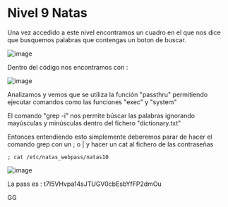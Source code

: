 # Nivel 9 Natas

Una vez accedido a este nivel encontramos un cuadro en el que nos dice que busquemos palabras que contengas un boton de buscar.

![image](https://github.com/user-attachments/assets/1b28b97a-c2e2-4fbe-930d-0edea5c0e74a)

Dentro del código nos encontramos con : 

![image](https://github.com/user-attachments/assets/6e179362-c24e-4a3b-9fc9-a8c87254972b)

Analizamos y vemos que se utiliza la función "passthru" permitiendo ejecutar comandos como las funciones "exec" y "system"

El comando "grep -i" nos permite búscar las palabras ignorando mayúsculas y minúsculas dentro del fichero "dictionary.txt"

Entonces entendiendo esto simplemente deberemos parar de hacer el comando grep con un ; o | y hacer un cat al fichero de las contraseñas
```
; cat /etc/natas_webpass/natas10
```

![image](https://github.com/user-attachments/assets/9a28f4ca-ff06-47b6-a611-eeb5c8547a50)

La pass es : t7I5VHvpa14sJTUGV0cbEsbYfFP2dmOu

GG 
